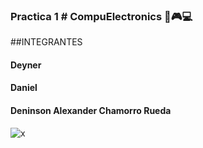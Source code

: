 ### Practica 1  # CompuElectronics 🦾🎮💻

 
##INTEGRANTES
#### Deyner
#### Daniel
#### Deninson Alexander Chamorro Rueda
![x](https://cdn.nextgov.com/media/img/upload/2020/08/04/NGrecords20200804/860x394.jpg)
